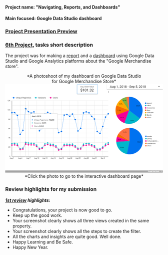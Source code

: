 #### Project name: "Navigating, Reports, and Dashboards"
#### Main focused: Google Data Studio dashboard
### [Project Presentation Preview](https://cutt.ly/6th-Project-Navigating-Reports-and-Dashboards_Presentation-Preview)
### [6th Project](https://cutt.ly/6th-Project-Navigating-Reports-and-Dashboards_Presentation-Preview), tasks short description

 The project was for making a [report](https://cutt.ly/6th-Project-Navigating-Reports-and-Dashboards_Presentation-Preview) and a [dashboard](https://cutt.ly/6th-Project-Navigating-Reports-and-Dashboards_Google-Data-Studio-Dashboard) using Google Data Studio and Google Analytics platforms about the "Google Merchandise store".

<div align="center">*A photoshoot of my dashboard on Google Data Studio<br>for Google Merchandise Store*
 <a href="https://cutt.ly/6th-Project-Navigating-Reports-and-Dashboards_Google-Data-Studio-Dashboard">
 <img title="My dashboard on Google Data Studio for Google Merchandise Store" alt="A photoshoot of my dashboard on Google Data Studio for Google Merchandise Store" width="950px" style="margin-right:20px" src="Navigating,_Reports,_and_Dashboards_Full-Screen.png">
</a>
<br>
*Click the photo to go to the interactive dashboard page*</div>

### Review highlights for my submission

*__[1st review](https://cutt.ly/6th-Project-Navigating-Reports-and-Dashboards_Review) highlights:__*

- Congratulations, your project is now good to go.
- Keep up the good work.
- Your screenshot clearly shows all three views created in the same property.
- Your screenshot clearly shows all the steps to create the filter.
- All the charts and insights are quite good. Well done.
- Happy Learning and Be Safe.
- Happy New Year.
